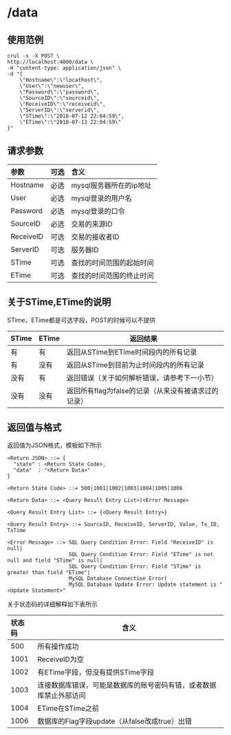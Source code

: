 # /data

## 使用范例

```
crul -s -X POST \
http://localhost:4000/data \
-H "content-type: application/json" \
-d "{
	\"Hostname\":\"locathost\",
	\"User\":\"newuser\",
	\"Password\":\"password\",
	\"SourceID\":\"sourceid\",
	\"ReceiveID\":\"receiveid\",
	\"ServerID\":\"serverid\",
	\"STime\":\"2018-07-12 22:04:59\",
	\"ETime\":\"2018-07-13 22:04:59\"
}"
```

## 请求参数

| 参数 | 可选 |含义 |
| :------ | :------- | :------ |
| Hostname  | 必选 | mysql服务器所在的ip地址 |
| User      | 必选 | mysql登录的用户名|
| Password  | 必选 | mysql登录的口令 |
| SourceID  | 必选 | 交易的来源ID | % TODO: 与潘业达确认
| ReceiveID | 可选 | 交易的接收者ID | % TODO: 与潘业达确认
| ServerID  | 可选 | 服务器ID | % TODO: 与潘业达确认
| STime     | 可选 | 查找的时间范围的起始时间 |
| ETime     | 可选 | 查找的时间范围的终止时间 |

## 关于STime,ETime的说明

STime，ETime都是可选字段，POST的时候可以不提供

|STime | ETime | 返回结果 |
|------| ----- | -------- |
| 有   | 有    |  返回从STime到ETime时间段内的所有记录        |
| 有   | 没有  |  返回从STime到目前为止时间段内的所有记录       |
| 没有 | 有    |  返回错误（关于如何解析错误，请参考下一小节）        |
| 没有 | 没有  |  返回所有flag为false的记录（从来没有被请求过的记录）|       |

## 返回值与格式

返回值为JSON格式，模板如下所示

```
<Return JSON> ::= {
  "state" : <Return State Code>,
  "data"  : "<Return Data>"
}

<Return State Code> ::= 500|1001|1002|1003|1004|1005|1006

<Return Data> ::= <Query Result Entry List>|<Error Message>

<Query Result Entry List> ::= {<Query Result Entry>}

<Query Result Entry> ::= SourceID, ReceiveID, ServerID, Value, Tx_ID, TxTime

<Error Message> ::= SQL Query Condition Error: Field "ReceiveID" is null|
                    SQL Query Condition Error: Field "ETime" is not null and field "STime" is null|
                    SQL Query Condition Error: Field "STime" is greater than field "ETime"|
                    MySQL Database Connection Error|
                    MySQL Database Update Error: Update statement is "<Update Statement>"
```

关于状态码的详细解释如下表所示

| 状态码 | 含义 |
| :----| ---- |
|500  |  所有操作成功                            |
|1001  |  ReceiveID为空                        |
|1002  |  有ETime字段，但没有提供STime字段      |
|1003  |  连接数据库错误，可能是数据库的账号密码有错，或者数据库禁止外部访问                         |
|1004  |  ETime在STime之前                     |
|1006  |  数据库的Flag字段update（从false改成true）出错           |





